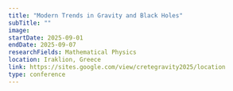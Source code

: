 ```yaml
---
title: "Modern Trends in Gravity and Black Holes"
subTitle: ""
image:
startDate: 2025-09-01
endDate: 2025-09-07
researchFields: Mathematical Physics
location: Iraklion, Greece
link: https://sites.google.com/view/cretegravity2025/location
type: conference
---
```

